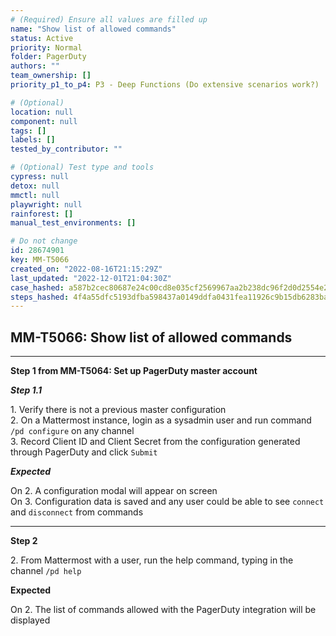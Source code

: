 ```yaml
---
# (Required) Ensure all values are filled up
name: "Show list of allowed commands"
status: Active
priority: Normal
folder: PagerDuty
authors: ""
team_ownership: []
priority_p1_to_p4: P3 - Deep Functions (Do extensive scenarios work?)

# (Optional)
location: null
component: null
tags: []
labels: []
tested_by_contributor: ""

# (Optional) Test type and tools
cypress: null
detox: null
mmctl: null
playwright: null
rainforest: []
manual_test_environments: []

# Do not change
id: 28674901
key: MM-T5066
created_on: "2022-08-16T21:15:29Z"
last_updated: "2022-12-01T21:04:30Z"
case_hashed: a587b2cec80687e24c00cd8e035cf2569967aa2b238dc96f2d0d2554e20a274ce3afc44402fa1cb85e8e309c1ffc3e53
steps_hashed: 4f4a55dfc5193dfba598437a0149ddfa0431fea11926c9b15db6283baa7de261baac996325e267b56f25ace180b18557
---
```


<!-- (Auto-generated) Based on frontmatter's "key" and "name" -->

## MM-T5066: Show list of allowed commands

---

**Step 1 from MM-T5064: Set up PagerDuty master account**

<!-- (Auto-generated) Note: Step 1.1 should not be updated here. Instead, modify directly to the referenced MM-T5064 test case. -->

_**Step 1.1**_

1\. Verify there is not a previous master configuration\
2\. On a Mattermost instance, login as a sysadmin user and run command `/pd configure` on any channel\
3\. Record Client ID and Client Secret from the configuration generated through PagerDuty and click `Submit`

_**Expected**_

On 2. A configuration modal will appear on screen\
On 3. Configuration data is saved and any user could be able to see `connect` and `disconnect` from commands

---

**Step 2**

2\. From Mattermost with a user, run the help command, typing in the channel `/pd help`

**Expected**

On 2. The list of commands allowed with the PagerDuty integration will be displayed
